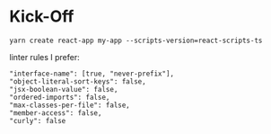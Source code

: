 # Kick-Off

```
yarn create react-app my-app --scripts-version=react-scripts-ts
```
linter rules I prefer:
```
"interface-name": [true, "never-prefix"],
"object-literal-sort-keys": false,
"jsx-boolean-value": false,
"ordered-imports": false,
"max-classes-per-file": false,
"member-access": false,
"curly": false
```
